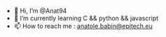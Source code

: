 - 👋 Hi, I’m @Anat94
- 🌱 I’m currently learning C && python && javascript
- 📫 How to reach me : anatole.babin@epitech.eu

<!---
Anat94/Anat94 is a ✨ special ✨ repository because its `README.md` (this file) appears on your GitHub profile.
You can click the Preview link to take a look at your changes.
--->
